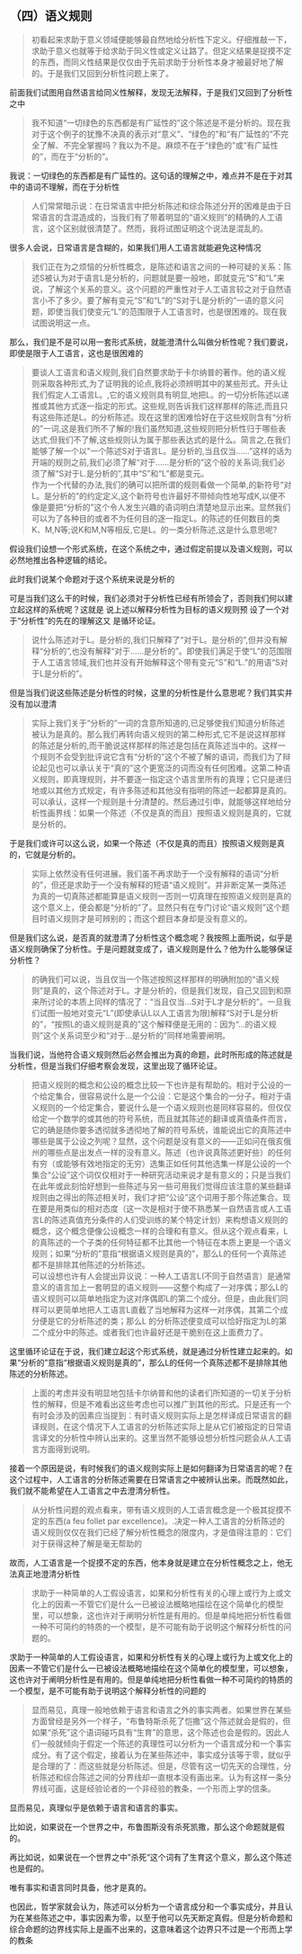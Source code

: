 <h2>（四）语义规则</h2><blockquote data-pid="b8gcavCm">初看起来求助于意义领域便能够最自然地给分析性下定义。仔细推敲一下，求助于意义也就等于给求助于同义性或定义让路了。但定义结果是捉摸不定的东西，而同义性结果是仅仅由于先前求助于分析性本身才被最好地了解的。于是我们又回到分析性问题上来了。</blockquote><p data-pid="PYsMSeVP">前面我们试图用自然语言给同义性解释，发现无法解释，于是我们又回到了分析性之中</p><blockquote data-pid="OSMozxf7">我不知道“一切绿色的东西都是有广延性的”这个陈述是不是分析的。现在我对于这个例子的犹豫不决真的表示对“意义”、“绿色的”和“有广延性的”不完全了解、不完全掌握吗？我以为不是。麻烦不在于“绿色的”或“有广延性的”，而在于“分析的”。</blockquote><p data-pid="cdlWWjGn">我说：一切绿色的东西都是有广延性的。这句话的理解之中，难点并不是在于对其中的语词不理解，而在于分析性</p><blockquote data-pid="PAYfs7Ke">人们常常暗示说：在日常语言中把分析陈述和综合陈述分开的困难是由于日常语言的含混造成的，当我们有了带着明显的“语义规则”的精确的人工语言，这个区别就很清楚了。然而，我将试图证明这个说法是混乱的。</blockquote><p data-pid="vxJeExef">很多人会说，日常语言是含糊的，如果我们用人工语言就能避免这种情况</p><blockquote data-pid="UMs8rCDB">我们正在为之烦恼的分析性概念，是陈述和语言之间的一种可疑的关系：陈述S被认为对于语言L是分析的，问题就是要一般地，即就变元“S”和“L”来说，了解这个关系的意义。这个问题的严重性对于人工语言较之对于自然语言小不了多少。要了解有变元“S”和“L”的“S对于L是分析的”一语的意义问题，即使当我们使变元“L”的范围限于人工语言时，也是很困难的。现在我试图说明这一点。</blockquote><p data-pid="Pg5vFBdc">那么，我们是不是可以用一套形式系统，就能澄清什么叫做分析性呢？我们要说，即使是限于人工语言，这也是很困难的</p><blockquote data-pid="lzqfJwrA">要谈人工语言和语义规则,我们自然要求助于卡尔纳普的著作。他的语义规则采取各种形式,为了证明我的论点,我将必须辨明其中的某些形式。开头让我们假定人工语言L。,它的语义规则具有明显,地把L。的一切分析陈述以递推或其他方式逐一指定的形式。这些规,则告诉我们这样那样的陈述,而且只有这些陈述是L。的分析陈述。现在这里的困难恰好在于这些规则含有“分析的”一词,这是我们所不了解的!我们虽然知道,这些规则把分析性归于哪些表达式,但我们不了解,这些规则认为属于那些表达式的是什么。简言之,在我们能够了解一个以"一个陈述S对于语言L。是分析的,当且仅当……”这样的话为开端的规则之前,我们必须了解“对于……是分析的”这个般的关系词;我们必须了解“S对于L.是分析的”,其中“S”和“L”都是变元。<br>作为一个代替的办法,我们的确可以把所谓的规则看做一个简单,的新符号“对L。是分析的”的约定定义,这个新符号也许最好不带倾向性地写成K,以便不像是要把“分析的”这个令人发生兴趣的语词明白清楚地显示出来。显然我们可以为了各种目的或者不为任何目的逐一指定L。的陈述的任何数目的类K、M,N等;说K和M,N等相反,它是L。的一类分析陈述,这是什么意思呢?</blockquote><p data-pid="EtKCIDUx">假设我们设想一个形式系统，在这个系统之中，通过假定前提以及语义规则，可以必然地推出各种逻辑的结论。</p><p data-pid="W5rSRk-n">此时我们说某个命题对于这个系统来说是分析的</p><p data-pid="Z0DPGYWH">可是当我们这么干的时候，我们必须对于分析性已经有所领会了，否则我们何以建立起这样的系统呢？这就是 说上述以解释分析性为目标的语义规则预 设了一个对于“分析性”的先在的理解这又 是循环论证。 </p><blockquote data-pid="-01O8B0K">说什么陈述对于L。是分析的,我们只解释了“对于L。是分析的”,但并没有解释“分析的”,也没有解释“对于……是分析的”。即使我们满足于使“L”的范围限于人工语言领域,我们也并没有开始解释这个带有变元“S”和“L.”的用语“S对于L是分析的”。</blockquote><p data-pid="hDOU0rUX">但是当我们说这些陈述是分析性的时候，这里的分析性是什么意思呢？我们其实并没有加以澄清</p><blockquote data-pid="AbavDnXX">实际上我们关于“分析的”一词的含意所知道的,已足够使我们知道分析陈述被认为是真的。那么我们再转向语义规则的第二种形式,它不是说这样那样的陈述是分析的,而干脆说这样那样的陈述是包括在真陈述当中的。这样一个规则不会受到批评说它含有“分析的”这个不被了解的语词，而我们为了辩论起见也可以承认关于“真的”这个更宽泛的词而没有任何困难。这第二种语义规则，即真理规则，并不要逐一指定这个语言里所有的真理；它只是递归地或以其他方式规定，有许多陈述和其他没有指明的陈述一起都算是真的。可以承认，这样一个规则是十分清楚的。然后通过引申，就能够这样地给分析性画界线：如果一个陈述（不仅是真的而且）按照语义规则是真的，它就是分析的。</blockquote><p data-pid="z1oz5gR5">于是我们或许可以这么说，如果一个陈述（不仅是真的而且）按照语义规则是真的，它就是分析的。</p><blockquote data-pid="PJk9hkM-">实际上依然没有任何进展。我们虽不再求助于一个没有解释的语词“分析的”，但还是求助于一个没有解释的短语“语义规则”。并非断定某一类陈述为真的一切真陈述都能算是语义规则一否则一切真理在按照语义规则是真的这个意义上，便会都是“分析的”了。显然只有在专门讨论“语义规则”这个题目时语义规则才是可辨别的；而这个题目本身却是没有意义的。</blockquote><p data-pid="NCr7ngdN">但是我们这么说，是否真的就澄清了分析性这个概念呢？我按照上面所说，似乎是语义规则确保了分析性。于是问题就变成了，语义规则是什么？他为什么能够保证分析性？</p><blockquote data-pid="VMSbfeGH">的确我们可以说，当且仅当一个陈述按照这样那样的明确附加的“语义规则”是真的，这个陈述对于L。才是分析的，但是我们发现，自己又回到和原来所讨论的本质上同样的情况了：“当且仅当…S对于L才是分析的”。一旦我们试图一般地对变元“L”(即使承认L以人工语言为限)解释“S对于L是分析的”，“按照L的语义规则是真的”这个解释便是无用的：因为“…的语义规则”这个关系词至少和“对于…是分析的”同样地需要闸明。</blockquote><p data-pid="qt5RgiOr">当我们说，当他符合语义规则然后必然会推出为真的命题，此时所形成的陈述就是分析性，但是当我们仔细考察会发现，这里出现了循环论证。</p><blockquote data-pid="dSLLDPxT">把语义规则的概念和公设的概念比较一下也许是有帮助的。相对于公设的一个给定集合，很容易说什么是一个公设：它是这个集合的一分子。相对于语义规则的一个给定集合，要说什么是一个语义规则也是同样容易的。但仅仅给定一个数学的或其他的符号系统，而且就其陈述的翻译或真值条件而言，它的确是随你要多透彻就多透彻地了解的符号系统，谁能说出它的真陈述中哪些是属于公设之列呢？显然，这个问题是没有意义的——正如问在俄亥俄州的哪些点是出发点一样的没有意义。陈述（也许说真陈述更好些）的任何有穷（或能够有效地指定的无穷）选集正如任何其他选集一样是公设的一个集合“公设”这个词仅仅相对于一种研究活动来说才是有意义的；只是当我们在此年或此刻恰好想到一些陈述与另一些可用我们觉得应该注意的某些翻译规则由之得出的陈述相关时，我们才把“公设”这个词用于那个陈述集合。现在要是用类似的相对态度（这一次是相对于使不熟悉某一自然语言或人工语言L的陈述真值充分条件的人们受训练的某个特定计划）来构想语义规则的概念，这个概念便像公设概念一样的合理和有意义。但从这个观点看来，L的真陈述的一个子类的任何特征都不比其他一个特征在本质上更是一个语义规则；如果“分析的”意指“根据语义规则是真的”，那么L的任何一个真陈述都不是排除其他陈述的分析陈述。<br>可以设想也许有人会提出异议说：一种人工语言L(不同于自然语言）是通常意义的语言加上一套明显的语义规则——这整个构成了一对序偶；那么L的语义规则可以简单地指定为这对序偶即L的第二个成分。但是，由此我们同样可以更简单地把人工语言L直截了当地解释为这样一对序偶，其第二个成分便是它的分析陈述的类；那么L 的分析陈述便变成可以恰好指定为L的第二个成分中的陈述。或者我们也许最好还是干脆别在这上面费力了。</blockquote><p data-pid="w3K-ifjb">这里循环论证在于说，我们建立起这个形式系统，就是通过分析性建立起来的。如果“分析的”意指“根据语义规则是真的”，那么L的任何一个真陈述都不是排除其他陈述的分析陈述。</p><blockquote data-pid="TN97dKex">上面的考虑并没有明显地包括卡尔纳普和他的读者们所知道的一切关于分析性的解释，但是不难看出这些考虑也可以推广到其他的形式。只是还有一个有时会涉及的因素应当提到：有时语义规则实际上是怎样译成日常语言的翻译规则，在这个情况下人工语言的分析陈述实际上是从它们被指定的日常语言译文的分析性中辨认出来的。这里当然不能够设想分析性问题会从人工语言方面得到说明。</blockquote><p data-pid="i-NxCU_F">接着一个原因是说，有时候我们的语义规则实际上是如何翻译为日常语言的呢？在这个过程中，人工语言的分析陈述需要在日常语言之中被辨认出来。而既然如此，我们就不能希望在人工语言之中去澄清分析性。</p><blockquote data-pid="PhU4NY7H">从分析性问题的观点看来，带有语义规则的人工语言概念是一个极其捉摸不定的东西(a feu follet par excellence)。.决定一种人工语言的分析陈述的语义规则仅仅在我们已经了解分析性概念的限度内，才是值得注意的：它们对于获得这种了解是毫无帮助的</blockquote><p data-pid="3B6xU6Uf">故而，人工语言是一个捉摸不定的东西，他本身就是建立在分析性概念之上，他无法真正地澄清分析性</p><blockquote data-pid="n7Yz3IdJ">求助于一种简单的人工假设语言，如果和分析性有关的心理上或行为上或文化上的因素一不管它们是什么一已被设法概略地描绘在这个简单化的模型里，可以想象，这也许对于阐明分析性是有用的。但是单纯地把分析性看做一种不可简约的特质的一个模型，是不可能有助于说明这个解释分析性的问题的。</blockquote><p data-pid="WhyqFMfe">求助于一种简单的人工假设语言，如果和分析性有关的心理上或行为上或文化上的因素一不管它们是什么一已被设法概略地描绘在这个简单化的模型里，可以想象，这也许对于阐明分析性是有用的。但是单纯地把分析性看做一种不可简约的特质的一个模型，是不可能有助于说明这个解释分析性的问题的</p><blockquote data-pid="PG3k8s4A">显而易见，真理一般地依赖于语言和语言之外的事实两者。如果世界在某些方面曾经是另外一个样子，“布鲁特斯杀死了恺撒”这个陈述就会是假的，但如果“杀死”这个语词碰巧具有“生育”的意思，这个陈述也会是假的。因此人们一般就倾向于假定一个陈述的真理性可以分析为一个语言成分和一个事实成分。有了这个假定，接着认为在某些陈述中，事实成分该等于零，就似乎是合理的了：而这些就是分析陈述。但是，尽管有这一切先天的合理性，分析陈述和综合陈述之间的分界线却一直根本没有画出来。认为有这样一条分界线可画，这是经验论者的一个非经验的教条，一个形而上学的信条。</blockquote><p data-pid="ryf5AP_1">显而易见，真理似乎是依赖于语言和语言的事实。</p><p data-pid="2H2IKeuU">比如说，如果说在一个世界之中，布鲁图斯没有杀死凯撒，那么这个命题就是假的。</p><p data-pid="gNRXDv8E">再比如说，如果说在一个世界之中”杀死“这个词有了生育这个意义，那么这个陈述也是假的。</p><p data-pid="Rg7VC72N">唯有事实和语言同时具备，他才是真的。</p><p data-pid="SP50LtMs">也因此，哲学家就会认为，陈述可以分析为一个语言成分和一个事实成分，并且认为在某些陈述之中，事实因素为零，以至于他可以先天断定真假。但是分析命题和综合命题的边界线实际上是画不出来的，这意味着这个边界只不过是一个形而上学的教条</p><p></p><p></p>